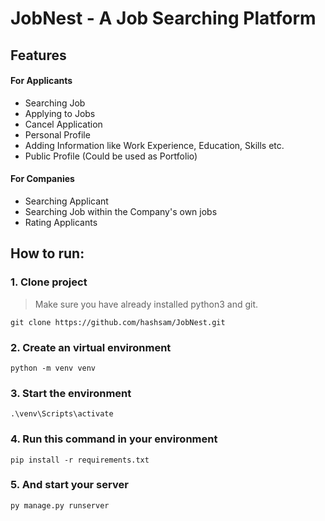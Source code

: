 # JobNest - A Job Searching Platform

## Features

#### For Applicants

<ul>
    <li>Searching Job</li>
    <li>Applying to Jobs</li>
    <li>Cancel Application</li>
    <li>Personal Profile</li>
    <li>Adding Information like Work Experience, Education, Skills etc.</li>
    <li>Public Profile (Could be used as Portfolio)</li>
</ul>

#### For Companies

<ul>
    <li>Searching Applicant</li>
    <li>Searching Job within the Company's own jobs</li>
    <li>Rating Applicants</li>
</ul>



## How to run:

### 1. Clone project

> Make sure you have already installed python3 and git.

```
git clone https://github.com/hashsam/JobNest.git
```

### 2. Create an virtual environment

```
python -m venv venv
```

### 3. Start the environment

```
.\venv\Scripts\activate
```

### 4. Run this command in your environment

```
pip install -r requirements.txt
```

### 5. And start your server

```
py manage.py runserver
```

